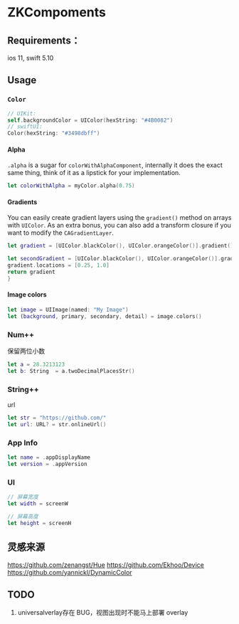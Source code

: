 # ZKCompoments

## Requirements：

ios 11, swift 5.10

## Usage

### `Color`

```swift
// UIKit: 
self.backgroundColor = UIColor(hexString: "#4B0082")
// swiftUI: 
Color(hexString: "#3498dbff")
```

#### Alpha
`.alpha` is a sugar for `colorWithAlphaComponent`, internally it does the exact same thing, think of it as a
lipstick for your implementation.
```swift
let colorWithAlpha = myColor.alpha(0.75)
```

#### Gradients
You can easily create gradient layers using the `gradient()` method on arrays with `UIColor`.
As an extra bonus, you can also add a transform closure if you want to modify the `CAGradientLayer`.

```swift
let gradient = [UIColor.blackColor(), UIColor.orangeColor()].gradient()

let secondGradient = [UIColor.blackColor(), UIColor.orangeColor()].gradient { gradient in
gradient.locations = [0.25, 1.0]
return gradient
}
```

#### Image colors
```swift
let image = UIImage(named: "My Image")
let (background, primary, secondary, detail) = image.colors()
```

### Num++
保留两位小数
```swift
let a = 28.3213123
let b: String  = a.twoDecimalPlacesStr()
```

### String++
url
```swift
let str = "https://github.com/"
let url: URL? = str.onlineUrl()
```

### App Info
``` swift
let name = .appDisplayName
let version = .appVersion
```

### UI
``` swift 
// 屏幕宽度
let width = screenW

// 屏幕高度
let height = screenH
```

## 灵感来源
https://github.com/zenangst/Hue 
https://github.com/Ekhoo/Device 
https://github.com/yannickl/DynamicColor 


## TODO
1. universalverlay存在 BUG，视图出现时不能马上部署 overlay
